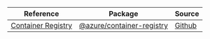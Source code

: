 | Reference | Package | Source |
|---|---|---|
|[Container Registry](container-registry-readme)|[@azure/container-registry](https://www.npmjs.com/package/@azure/container-registry)|[Github](https://github.com/Azure/azure-sdk-for-js/blob/main/sdk/containerregistry/container-registry)|
